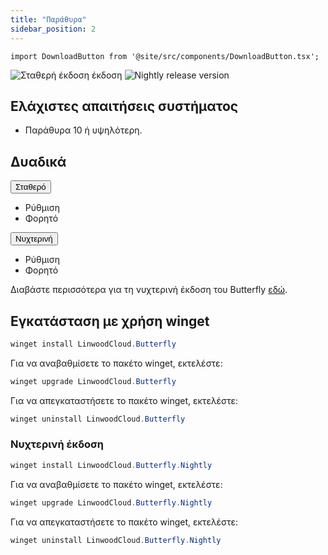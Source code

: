 ```yaml
---
title: "Παράθυρα"
sidebar_position: 2
---
```


```mdx-code-block
import DownloadButton from '@site/src/components/DownloadButton.tsx';
```

![Σταθερή έκδοση έκδοση](https://img.shields.io/badge/dynamic/yaml?color=c4840d&label=Stable&query=%24.version&url=https%3A%2F%2Fraw.githubusercontent.com%2FLinwoodCloud%2Fbutterfly%2Fstable%2Fapp%2Fpubspec.yaml&style=for-the-badge) ![Nightly release version](https://img.shields.io/badge/dynamic/yaml?color=f7d28c&label=Nightly&query=%24.version&url=https%3A%2F%2Fraw.githubusercontent.com%2FLinwoodCloud%2Fbutterfly%2Fnightly%2Fapp%2Fpubspec.yaml&style=for-the-badge)

## Ελάχιστες απαιτήσεις συστήματος

* Παράθυρα 10 ή υψηλότερη.

## Δυαδικά

<div className="row margin-bottom--lg padding--sm">
<div className="dropdown dropdown--hoverable margin--sm">
  <button className="button button--outline button--info button--lg">Σταθερό</button>
  <ul className="dropdown__menu">
    <li>
      <DownloadButton after="/downloads/post-windows" className="dropdown__link" href="https://github.com/LinwoodCloud/butterfly/releases/download/stable/linwood-butterfly-windows-setup.exe">
        Ρύθμιση
      </DownloadButton>
    </li>
    <li>
      <DownloadButton after="/downloads/post-windows" className="dropdown__link" href="https://github.com/LinwoodCloud/butterfly/releases/download/stable/linwood-butterfly-windows.zip">
        Φορητό
      </DownloadButton>
    </li>
  </ul>
</div>
<div className="dropdown dropdown--hoverable margin--sm">
  <button className="button button--outline button--danger button--lg">Νυχτερινή</button>
  <ul className="dropdown__menu">
    <li>
      <DownloadButton after="/downloads/post-windows" className="dropdown__link" href="https://github.com/LinwoodCloud/butterfly/releases/download/nightly/linwood-butterfly-windows-setup.exe">
        Ρύθμιση
      </DownloadButton>
    </li>
    <li>
      <DownloadButton after="/downloads/post-windows" className="dropdown__link" href="https://github.com/LinwoodCloud/butterfly/releases/download/nightly/linwood-butterfly-windows.zip">
        Φορητό
      </DownloadButton>
    </li>
  </ul>
</div>
</div>

Διαβάστε περισσότερα για τη νυχτερινή έκδοση του Butterfly [εδώ](/nightly).

## Εγκατάσταση με χρήση winget

```powershell
winget install LinwoodCloud.Butterfly
```

Για να αναβαθμίσετε το πακέτο winget, εκτελέστε:

```powershell
winget upgrade LinwoodCloud.Butterfly
```

Για να απεγκαταστήσετε το πακέτο winget, εκτελέστε:

```powershell
winget uninstall LinwoodCloud.Butterfly
```

### Νυχτερινή έκδοση

```powershell
winget install LinwoodCloud.Butterfly.Nightly
```

Για να αναβαθμίσετε το πακέτο winget, εκτελέστε:

```powershell
winget upgrade LinwoodCloud.Butterfly.Nightly
```

Για να απεγκαταστήσετε το πακέτο winget, εκτελέστε:

```powershell
winget uninstall LinwoodCloud.Butterfly.Nightly
```
